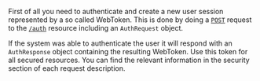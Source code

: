 First of all you need to authenticate and create a new user session represented by a so called WebToken. This is done by doing a [```POST```](#sessions_post) request to the [```/auth```](#auth) resource including an ```AuthRequest``` object.

If the system was able to authenticate the user it will respond with an ```AuthResponse``` object containing the resulting WebToken. Use this token for all secured resources. You can find the relevant information in the security section of each request description. 
